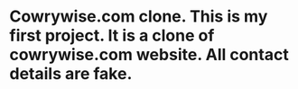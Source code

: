 # Cowrywise.com clone. This is my first project. It is a clone of cowrywise.com website. All contact details are fake.
